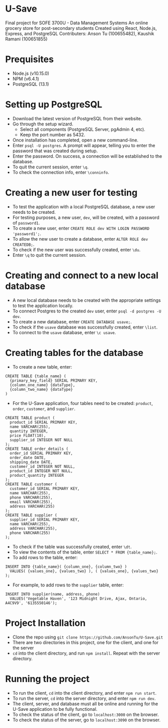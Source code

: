 # U-Save

Final project for SOFE 3700U - Data Management Systems
An online grocery store for post-secondary students
Created using React, Node.js, Express, and PostgreSQL
Contributers: Anson Tu (100655482), Kaushik Ramani (100651855)

# Prequisites

- Node.js (v10.15.0)
- NPM (v6.4.1)
- PostgreSQL (13.1)

# Setting up PostgreSQL

- Download the latest version of PostgreSQL from their website.
- Go through the setup wizard.
  - Select all components (PostgreSQL Server, pgAdmin 4, etc).
  - Keep the port number as 5432.
- Once installation has completed, open a new command-line.
- Enter `psql -U postgres`. A prompt will appear, telling you to enter the password that was created during setup.
- Enter the password. On success, a connection will be established to the database.
- To quit the current session, enter `\q`.
- To check the connection info, enter `\conninfo`.

# Creating a new user for testing

- To test the application with a local PostgreSQL database, a new user needs to be created.
- For testing purposes, a new user, `dev`, will be created, with a password of `password1`.
- To create a new user, enter `CREATE ROLE dev WITH LOGIN PASSWORD 'password1';`.
- To allow the new user to create a database, enter `ALTER ROLE dev CREATEDB;`.
- To check if the new user was successfully created, enter `\du`.
- Enter `\q` to quit the current session.

# Creating and connect to a new local database

- A new local database needs to be created with the appropriate settings to test the application locally.
- To connect Postgres to the created `dev` user, enter `psql -d postgres -U dev`.
- To create a new database, enter `CREATE DATABASE usave;`.
- To check if the `usave` database was successfully created, enter `\list`.
- To connect to the `usave` database, enter `\c usave`.

# Creating tables for the database

- To create a new table, enter:

```
CREATE TABLE {table_name} (
  {primary_key_field} SERIAL PRIMARY KEY,
  {column_one_name} {dataType},
  {column_two_name} {dataType}
)
```

- For the U-Save application, four tables need to be created: `product`, `order`, `customer`, and `supplier`.

```
CREATE TABLE product (
  product_id SERIAL PRIMARY KEY,
  name VARCHAR(255),
  quantity INTEGER,
  price FLOAT(10),
  supplier_id INTEGER NOT NULL
);
CREATE TABLE order_details (
  order_id SERIAL PRIMARY KEY,
  order_date DATE,
  shipping_date DATE,
  customer_id INTEGER NOT NULL,
  product_id INTEGER NOT NULL,
  product_quantity INTEGER
);
CREATE TABLE customer (
  customer_id SERIAL PRIMARY KEY,
  name VARCHAR(255),
  phone VARCHAR(255),
  email VARCHAR(255),
  address VARCHAR(255)
);
CREATE TABLE supplier (
  supplier_id SERIAL PRIMARY KEY,
  name VARCHAR(255),
  address VARCHAR(255),
  phone VARCHAR(255)
);
```

- To check if the table was successfully created, enter `\dt`.
- To view the contents of the table, enter `SELECT * FROM {table_name};`.
- To add rows to the table, enter:

```
INSERT INTO {table_name}( {column_one}, {column_two} )
  VALUES( {values_one}, {values_two} ), ( {values_one}, {values_two} );
```

- For example, to add rows to the `supplier` table, enter:

```
INSERT INTO supplier(name, address, phone)
  VALUES('Vegetable Haven', '123 Midnight Drive, Ajax, Ontario, A4C9V9', '6135550146');
```

# Project Installation

- Clone the repo using `git clone https://github.com/AnsonTu/U-Save.git`
- There are two directories in this project, one for the client, and one for the server
- `cd` into the client directory, and run `npm install`. Repeat with the server directory.

# Running the project

- To run the client, `cd` into the client directory, and enter `npm run start`.
- To run the server, `cd` into the server directory, and enter `npm run dev`.
- The client, server, and database must all be online and running for the U-Save application to be fully functional.
- To check the status of the client, go to `localhost:3000` on the browser.
- To check the status of the server, go to `localhost:3090` on the browser.
